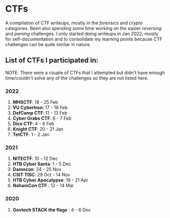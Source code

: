 # CTFs
A compilation of CTF writeups, mostly in the *forensics* and *crypto* categories. Been also spending some time working on the easier *reversing* and *pwning* challenges. I only started doing writeups in Jan 2022, mostly for self-documentation and to consolidate my learning points because CTF challenges can be quite similar in nature.

## List of CTFs I participated in: 

NOTE: There were a couple of CTFs that I attempted but didn't have enough time/couldn't solve any of the challenges so they are not listed here.

### 2022

1. **MHSCTF**: 18 - 25 Feb
1. **VU Cybertron**: 17 - 18 Feb
2. **DefCamp CTF**: 11 - 13 Feb
3. **Cyber Grabs CTF**: 6 - 7 Feb
4. **Dice CTF**: 4 - 6 Feb
5. **Knight CTF**: 20 - 21 Jan
6. **TetCTF**: 1 - 2 Jan

### 2021

1. **NITECTF**: 10 - 12 Dec
2. **HTB Cyber Santa**: 1 - 5 Dec
3. **Damncon**: 24 - 25 Nov
4. **CSIT TISC**: 29 Oct - 14 Nov
5. **HTB Cyber Apocalypse**: 19 - 21 Apr
6. **NahamCon CTF** : 12 - 14 Mar

### 2020 
1. **Govtech STACK the flags** : 4 - 6 Dec
